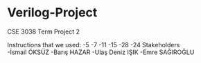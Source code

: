 # Verilog-Project
CSE 3038 Term Project 2

Instructions that we used:
-5
-7
-11
-15
-28
-24                                                                                                                                                                                                                                                                                                                                                                                                                                                                                                                  Stakeholders                                                                                                                                                             
-İsmail ÖKSÜZ                                                                                                                                                            -Barış HAZAR                                                                                                                                                             -Ulaş Deniz IŞIK                                                                                                                                                         -Emre SAĞIROĞLU



